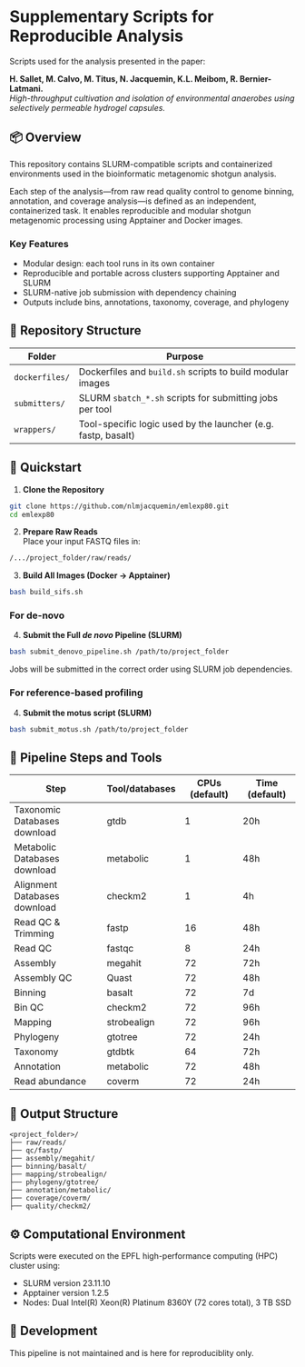 # Supplementary Scripts for Reproducible Analysis

Scripts used for the analysis presented in the paper:

**H. Sallet, M. Calvo, M. Titus, N. Jacquemin, K.L. Meibom, R. Bernier-Latmani.**  
_High-throughput cultivation and isolation of environmental anaerobes using selectively permeable hydrogel capsules._

## 📦 Overview

This repository contains SLURM-compatible scripts and containerized environments used in the bioinformatic metagenomic shotgun analysis.

Each step of the analysis—from raw read quality control to genome binning, annotation, and coverage analysis—is defined as an independent, containerized task. It enables reproducible and modular shotgun metagenomic processing using Apptainer and Docker images.

### Key Features

-   Modular design: each tool runs in its own container
-   Reproducible and portable across clusters supporting Apptainer and SLURM
-   SLURM-native job submission with dependency chaining
-   Outputs include bins, annotations, taxonomy, coverage, and phylogeny

## 📁 Repository Structure

| Folder         | Purpose                                                       |
| -------------- | ------------------------------------------------------------- |
| `dockerfiles/` | Dockerfiles and `build.sh` scripts to build modular images    |
| `submitters/`  | SLURM `sbatch_*.sh` scripts for submitting jobs per tool      |
| `wrappers/`    | Tool-specific logic used by the launcher (e.g. fastp, basalt) |

## 🚀 Quickstart

1. **Clone the Repository**

```bash
git clone https://github.com/nlmjacquemin/emlexp80.git
cd emlexp80
```

2. **Prepare Raw Reads**  
   Place your input FASTQ files in:

```bash
/.../project_folder/raw/reads/
```

3. **Build All Images (Docker → Apptainer)**

```bash
bash build_sifs.sh
```

### For de-novo

4. **Submit the Full _de novo_ Pipeline (SLURM)**

```bash
bash submit_denovo_pipeline.sh /path/to/project_folder
```

Jobs will be submitted in the correct order using SLURM job dependencies.

### For reference-based profiling

4. **Submit the motus script (SLURM)**

```bash
bash submit_motus.sh /path/to/project_folder
```

## 🧬 Pipeline Steps and Tools

| Step                         | Tool/databases | CPUs (default) | Time (default) |
| ---------------------------- | -------------- | -------------- | -------------- |
| Taxonomic Databases download | gtdb           | 1              | 20h            |
| Metabolic Databases download | metabolic      | 1              | 48h            |
| Alignment Databases download | checkm2        | 1              | 4h             |
| Read QC & Trimming           | fastp          | 16             | 48h            |
| Read QC                      | fastqc         | 8              | 24h            |
| Assembly                     | megahit        | 72             | 72h            |
| Assembly QC                  | Quast          | 72             | 48h            |
| Binning                      | basalt         | 72             | 7d             |
| Bin QC                       | checkm2        | 72             | 96h            |
| Mapping                      | strobealign    | 72             | 96h            |
| Phylogeny                    | gtotree        | 72             | 24h            |
| Taxonomy                     | gtdbtk         | 64             | 72h            |
| Annotation                   | metabolic      | 72             | 48h            |
| Read abundance               | coverm         | 72             | 24h            |

## 📂 Output Structure

```
<project_folder>/
├── raw/reads/
├── qc/fastp/
├── assembly/megahit/
├── binning/basalt/
├── mapping/strobealign/
├── phylogeny/gtotree/
├── annotation/metabolic/
├── coverage/coverm/
├── quality/checkm2/
```

## ⚙️ Computational Environment

Scripts were executed on the EPFL high-performance computing (HPC) cluster using:

-   SLURM version 23.11.10
-   Apptainer version 1.2.5
-   Nodes: Dual Intel(R) Xeon(R) Platinum 8360Y (72 cores total), 3 TB SSD

## 🧪 Development

This pipeline is not maintained and is here for reproduciblity only.
